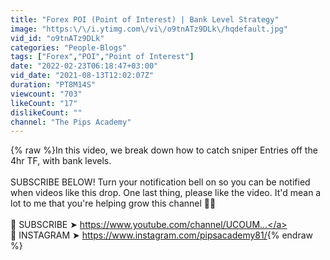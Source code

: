 ```yaml
---
title: "Forex POI (Point of Interest) | Bank Level Strategy"
image: "https:\/\/i.ytimg.com\/vi\/o9tnATz9DLk\/hqdefault.jpg"
vid_id: "o9tnATz9DLk"
categories: "People-Blogs"
tags: ["Forex","POI","Point of Interest"]
date: "2022-02-23T06:18:47+03:00"
vid_date: "2021-08-13T12:02:07Z"
duration: "PT8M14S"
viewcount: "703"
likeCount: "17"
dislikeCount: ""
channel: "The Pips Academy"
---
```

{% raw %}In this video, we break down how to catch sniper Entries off the 4hr TF, with bank levels. <br /><br />SUBSCRIBE BELOW! Turn your notification bell on so you can be notified when videos like this drop. One last thing, please like the video. It'd mean a lot to me that you're helping grow this channel 🤞🏾<br /><br />🔴 SUBSCRIBE ➤ <a rel="nofollow" target="blank" href="https://www.youtube.com/channel/UCOUM...">https://www.youtube.com/channel/UCOUM...</a><br />🔴 INSTAGRAM ➤ <a rel="nofollow" target="blank" href="https://www.instagram.com/pipsacademy81/">https://www.instagram.com/pipsacademy81/</a>{% endraw %}
